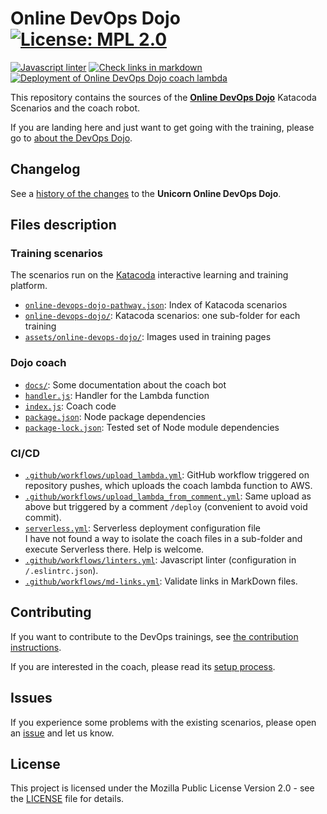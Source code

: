 # Online DevOps Dojo  [![License: MPL 2.0](https://img.shields.io/badge/License-MPL%202.0-brightgreen.svg)](https://opensource.org/licenses/MPL-2.0)

[![Javascript linter](../../workflows/Javascript%20linter/badge.svg)](../../actions?query=workflow%3A%22Javascript+linter%22)
[![Check links in markdown](../../workflows/Check%20links%20in%20markdown/badge.svg)](../../actions?query=workflow%3A%22Check+links+in+markdown%22)
[![Deployment of Online DevOps Dojo coach lambda](../../workflows/Deployment%20of%20Online%20DevOps%20Dojo%20coach%20lambda/badge.svg)](../../actions?query=workflow%3A%22Deployment+of+Online+DevOps+Dojo+coach+lambda%22)

This repository contains the sources of the **[Online DevOps Dojo](https://dxc-technology.github.io/about-devops-dojo/)**
Katacoda Scenarios and the coach robot. 

If you are landing here and just want to get going with the training, please
go to [about the DevOps Dojo](https://dxc-technology.github.io/about-devops-dojo/).

## Changelog

See a [history of the changes](CHANGELOG.md) to the **Unicorn Online DevOps Dojo**.

## Files description

### Training scenarios

The scenarios run on the [Katacoda](https://www.katacoda.com/) interactive learning and training platform.

- [`online-devops-dojo-pathway.json`](online-devops-dojo-pathway.json): Index of
Katacoda scenarios
- [`online-devops-dojo/`](online-devops-dojo/): Katacoda scenarios: one sub-folder
for each training
- [`assets/online-devops-dojo/`](assets/online-devops-dojo/): Images used in
training pages

### Dojo coach

- [`docs/`](docs): Some documentation about the coach bot
- [`handler.js`](handler.js): Handler for the Lambda function
- [`index.js`](index.js): Coach code
- [`package.json`](package.json): Node package dependencies
- [`package-lock.json`](package-lock.json): Tested set of Node module dependencies

### CI/CD

- [`.github/workflows/upload_lambda.yml`](.github/workflows/upload_lambda.yml):
  GitHub workflow triggered on repository pushes, which uploads the coach lambda function to AWS.
- [`.github/workflows/upload_lambda_from_comment.yml`](.github/workflows/upload_lambda_from_comment.yml):
  Same upload as above but triggered by a comment `/deploy` (convenient to avoid void commit).
- [`serverless.yml`](serverless.yml): Serverless deployment configuration file  
  I have not found a way to isolate the coach files in a sub-folder and execute
  Serverless there. Help is welcome.
- [`.github/workflows/linters.yml`](.github/workflows/linters.yml):
  Javascript linter (configuration in `/.eslintrc.json`).
- [`.github/workflows/md-links.yml`](.github/workflows/md-links.yml):
  Validate links in MarkDown files.

## Contributing

If you want to contribute to the DevOps trainings, see [the contribution instructions](CONTRIBUTING.md).

If you are interested in the coach, please read its [setup process](docs/bot-setup.md).

## Issues

If you experience some problems with the existing scenarios, please open an
[issue](https://github.com/dxc-technology/online-devops-dojo/issues/new/choose)
and let us know.

## License

This project is licensed under the Mozilla Public License Version 2.0 - see
the [LICENSE](LICENSE) file for details.  
